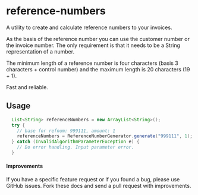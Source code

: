 # reference-numbers

A utility to create and calculate reference numbers to your invoices.

As the basis of the reference number you can use the customer number or the invoice number. The only requirement is that it needs to be a String representation of a number.

The minimum length of a reference number is four characters (basis 3 characters + control number) and the maximum length is 20 characters (19 + 1).

Fast and reliable.

## Usage

```java
  List<String> referenceNumbers = new ArrayList<String>();
  try {
    // base for refnum: 999111, amount: 1
    referenceNumbers = ReferenceNumberGenerator.generate("999111", 1);
  } catch (InvalidAlgorithmParameterException e) {
    // Do error handling. Input parameter error.
  }
```
#### Improvements
If you have a specific feature request or if you found a bug, please use GitHub issues. Fork these docs and send a pull request with improvements.

